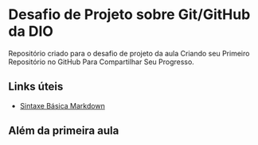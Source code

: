 # Desafio de Projeto sobre Git/GitHub da DIO

Repositório criado para o desafio de projeto da aula Criando seu Primeiro Repositório no GitHub Para Compartilhar Seu Progresso.

## Links úteis

- [Sintaxe Básica Markdown](https://www.markdownguide.org/basic-syntax/)



## Além da primeira aula
